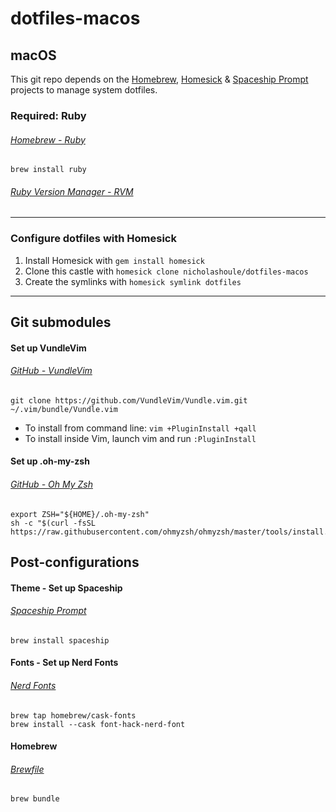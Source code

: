 # dotfiles-macos

## macOS

This git repo depends on the [Homebrew](https://github.com/Homebrew/brew), [Homesick](https://github.com/technicalpickles/homesick) & [Spaceship Prompt](https://github.com/spaceship-prompt/spaceship-prompt) projects to manage system dotfiles.

### Required: Ruby

###### [Homebrew - Ruby](https://www.ruby-lang.org/en/documentation/installation/)

```
brew install ruby
```

###### [Ruby Version Manager - RVM](https://rvm.io/)

---

### Configure dotfiles with Homesick

1. Install Homesick with `gem install homesick`
2. Clone this castle with `homesick clone nicholashoule/dotfiles-macos`
3. Create the symlinks with `homesick symlink dotfiles`

---

## Git submodules

#### Set up VundleVim

###### [GitHub - VundleVim](https://github.com/VundleVim/Vundle.vim)

```
git clone https://github.com/VundleVim/Vundle.vim.git ~/.vim/bundle/Vundle.vim
```

- To install from command line: `vim +PluginInstall +qall`
- To install inside Vim, launch vim and run `:PluginInstall`

#### Set up .oh-my-zsh

###### [GitHub - Oh My Zsh](https://github.com/ohmyzsh/ohmyzsh)

```
export ZSH="${HOME}/.oh-my-zsh"
sh -c "$(curl -fsSL https://raw.githubusercontent.com/ohmyzsh/ohmyzsh/master/tools/install.sh)"
```

## Post-configurations

#### Theme - Set up Spaceship

###### [Spaceship Prompt](https://github.com/spaceship-prompt/spaceship-prompt)

```
brew install spaceship
```

#### Fonts - Set up Nerd Fonts

###### [Nerd Fonts](https://github.com/ryanoasis/nerd-fonts)

```
brew tap homebrew/cask-fonts
brew install --cask font-hack-nerd-font
```

#### Homebrew

###### [Brewfile](home/Brewfile)

```
brew bundle
```

